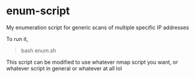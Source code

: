 # enum-script
My enumeration script for generic scans of multiple specific IP addresses


To run it,

> bash enum.sh

This script can be modified to use whatever nmap script you want, or whatever script in general or whatever at all lol
